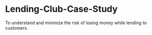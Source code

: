 # Lending-Club-Case-Study
To understand and minimize the risk of losing money while lending to customers.
